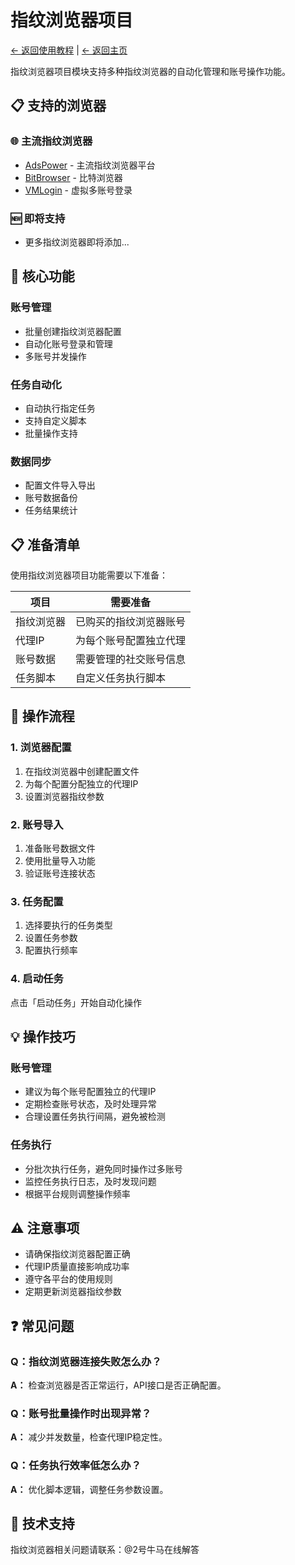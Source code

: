 # 指纹浏览器项目

[← 返回使用教程](../README.md) | [← 返回主页](../../README.md)

指纹浏览器项目模块支持多种指纹浏览器的自动化管理和账号操作功能。

## 📋 支持的浏览器

### 🌐 主流指纹浏览器
- [AdsPower](adspower.md) - 主流指纹浏览器平台
- [BitBrowser](bitbrowser.md) - 比特浏览器
- [VMLogin](vmlogin.md) - 虚拟多账号登录

### 🆕 即将支持
- 更多指纹浏览器即将添加...

## 🎯 核心功能

### 账号管理
- 批量创建指纹浏览器配置
- 自动化账号登录和管理
- 多账号并发操作

### 任务自动化
- 自动执行指定任务
- 支持自定义脚本
- 批量操作支持

### 数据同步
- 配置文件导入导出
- 账号数据备份
- 任务结果统计

## 📋 准备清单

使用指纹浏览器项目功能需要以下准备：

| 项目 | 需要准备 |
|-----|----------|
| 指纹浏览器 | 已购买的指纹浏览器账号 |
| 代理IP | 为每个账号配置独立代理 |
| 账号数据 | 需要管理的社交账号信息 |
| 任务脚本 | 自定义任务执行脚本 |

## 🚀 操作流程

### 1. 浏览器配置
1. 在指纹浏览器中创建配置文件
2. 为每个配置分配独立的代理IP
3. 设置浏览器指纹参数

### 2. 账号导入
1. 准备账号数据文件
2. 使用批量导入功能
3. 验证账号连接状态

### 3. 任务配置
1. 选择要执行的任务类型
2. 设置任务参数
3. 配置执行频率

### 4. 启动任务
点击「启动任务」开始自动化操作

## 💡 操作技巧

### 账号管理
- 建议为每个账号配置独立的代理IP
- 定期检查账号状态，及时处理异常
- 合理设置任务执行间隔，避免被检测

### 任务执行
- 分批次执行任务，避免同时操作过多账号
- 监控任务执行日志，及时发现问题
- 根据平台规则调整操作频率

## ⚠️ 注意事项

- 请确保指纹浏览器配置正确
- 代理IP质量直接影响成功率
- 遵守各平台的使用规则
- 定期更新浏览器指纹参数

## ❓ 常见问题

### Q：指纹浏览器连接失败怎么办？
**A：** 检查浏览器是否正常运行，API接口是否正确配置。

### Q：账号批量操作时出现异常？
**A：** 减少并发数量，检查代理IP稳定性。

### Q：任务执行效率低怎么办？
**A：** 优化脚本逻辑，调整任务参数设置。

## 🔧 技术支持

指纹浏览器相关问题请联系：@2号牛马在线解答